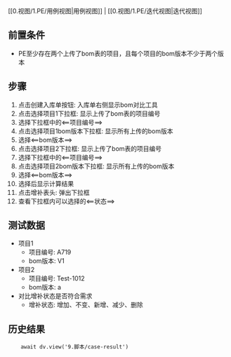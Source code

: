 [[0.视图/1.PE/用例视图|用例视图]] | [[0.视图/1.PE/迭代视图|迭代视图]]

## 前置条件

- PE至少存在两个上传了bom表的项目，且每个项目的bom版本不少于两个版本

## 步骤

1. 点击创建入库单按钮: 入库单右侧显示bom对比工具
2. 点击选择项目1下拉框: 显示上传了bom表的项目编号
3. 选择下拉框中的<==项目编号==>
4. 点击选择项目1bom版本下拉框: 显示所有上传的bom版本
5. 选择<==bom版本==>
6. 点击选择项目2下拉框: 显示上传了bom表的项目编号
7. 选择下拉框中的<==项目编号==>
8. 点击选择项目2bom版本下拉框: 显示所有上传的bom版本
9. 选择<==bom版本==>
10. 选择后显示计算结果
11. 点击增补表头: 弹出下拉框
12. 查看下拉框内可以选择的<==状态==>

## 测试数据

- 项目1
	- 项目编号: A719
	- bom版本: V1
- 项目2
	- 项目编号: Test-1012
	- bom版本: a
- 对比增补状态是否符合需求
	- 增补状态: 增加、不变、新增、减少、删除

## 历史结果

```dataviewjs
    await dv.view('9.脚本/case-result')
```
